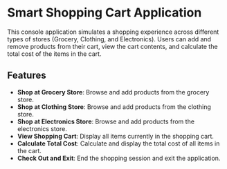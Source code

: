 # Smart Shopping Cart Application

This console application simulates a shopping experience across different types of stores (Grocery, Clothing, and Electronics). Users can add and remove products from their cart, view the cart contents, and calculate the total cost of the items in the cart.

## Features

- **Shop at Grocery Store**: Browse and add products from the grocery store.
- **Shop at Clothing Store**: Browse and add products from the clothing store.
- **Shop at Electronics Store**: Browse and add products from the electronics store.
- **View Shopping Cart**: Display all items currently in the shopping cart.
- **Calculate Total Cost**: Calculate and display the total cost of all items in the cart.
- **Check Out and Exit**: End the shopping session and exit the application.


